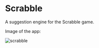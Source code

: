 # Scrabble

A suggestion engine for the Scrabble game.

Image of the app:

![scrabble](https://user-images.githubusercontent.com/15927053/124622898-ca38dd00-de7b-11eb-855c-8074561c5fcc.png)

